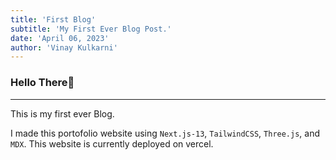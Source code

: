 ```yaml
---
title: 'First Blog'
subtitle: 'My First Ever Blog Post.'
date: 'April 06, 2023'
author: 'Vinay Kulkarni'
---
```


### Hello There🐼

___

This is my first ever Blog.

I made this portofolio website using `Next.js-13`, `TailwindCSS`, `Three.js`, and `MDX`. This website is currently deployed on vercel.
